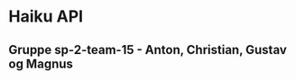 # Haiku API 
## Gruppe sp-2-team-15 - Anton, Christian, Gustav og Magnus    
                        